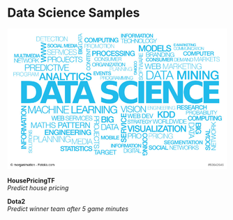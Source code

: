 # Data Science Samples

![Screenshot](DataScience.jpg?raw=true "DataScience")

**HousePricingTF**                                                                                                              
*Predict house pricing*

**Dota2**                                                                                                              
*Predict winner team after 5 game minutes*
